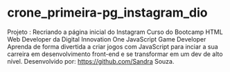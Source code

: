 # crone_primeira-pg_instagram_dio
Projeto : Recriando a página inicial do Instagram
Curso do Bootcamp HTML Web Developer da Digital Innovation One
JavaScript Game Developer
Aprenda de forma divertida a criar jogos com JavaScript para inciar a sua carreira em desenvolvimento front-end e se transformar em um dev de alto nível.
Desenvolvido por: https://github.com/Sandra Souza.
